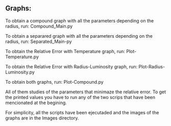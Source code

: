 
## Graphs:
To obtain a compound graph with all the parameters depending on 
the radius, run:
    Compound_Main.py
 
To obtain a separared graph with all the parameters depending 
on the radius, run:
    Separated_Main-py
    
To obtain the Relative Error with Temperature graph, run:
    Plot-Temperature.py
 
To obtain the Relative Error with Radius-Luminosity graph, run:
    Plot-Radius-Luminosity.py
    
To obtain both graphs, run:
    Plot-Compound.py
    
   
All of them studies of the parameters that minimaze the relative error.
To get the printed values you have to run any of the two scrips that
have been mencionated at the begining.

For simplicity, all the scripts have been ejecutaded and the images 
of the graphs are in the Images directory.
